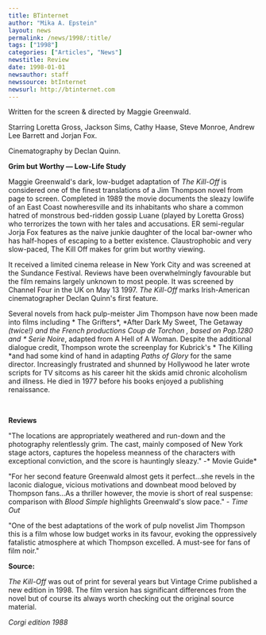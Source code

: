 ```yaml
---
title: BTinternet
author: "Mika A. Epstein"
layout: news
permalink: /news/1998/:title/
tags: ["1998"]
categories: ["Articles", "News"]
newstitle: Review
date: 1998-01-01
newsauthor: staff
newssource: btInternet
newsurl: http://btinternet.com
---
```

Written for the screen & directed by Maggie Greenwald.

Starring Loretta Gross, Jackson Sims, Cathy Haase, Steve Monroe, Andrew Lee Barrett and Jorjan Fox.

Cinematography by Declan Quinn.

**Grim but Worthy &#8212; Low-Life Study**

Maggie Greenwald's dark, low-budget adaptation of *The Kill-Off* is considered one of the finest translations of a Jim Thompson novel from page to screen. Completed in 1989 the movie documents the sleazy lowlife of an East Coast nowheresville and its inhabitants who share a common hatred of monstrous bed-ridden gossip Luane (played by Loretta Gross) who terrorizes the town with her tales and accusations. ER semi-regular Jorja Fox features as the naive junkie daughter of the local bar-owner who has half-hopes of escaping to a better existence. Claustrophobic and very slow-paced, The Kill Off makes for grim but worthy viewing.

It received a limited cinema release in New York City and was screened at the Sundance Festival. Reviews have been overwhelmingly favourable but the film remains largely unknown to most people. It was screened by Channel Four in the UK on May 13 1997. *The Kill-Off* marks Irish-American cinematographer Declan Quinn's first feature.

Several novels from hack pulp-meister Jim Thompson have now been made into films including * The Grifters*, *After Dark My Sweet, The Getaway *(twice!) and the French productions *Coup de Torchon* , based on Pop.1280 and * Serie Noire*, adapted from A Hell of A Woman. Despite the additional dialogue credit, Thompson wrote the screenplay for Kubrick's * The Killing *and had some kind of hand in adapting *Paths of Glory* for the same director. Increasingly frustrated and shunned by Hollywood he later wrote scripts for TV sitcoms as his career hit the skids amid chronic alcoholism and illness. He died in 1977 before his books enjoyed a publishing renaissance.

**&nbsp;**

**Reviews**

"The locations are appropriately weathered and run-down and the photography relentlessly grim. The cast, mainly composed of New York stage actors, captures the hopeless meanness of the characters with exceptional conviction, and the score is hauntingly sleazy." -* Movie Guide*

"For her second feature Greenwald almost gets it perfect...she revels in the laconic dialogue, vicious motivations and downbeat mood beloved by Thompson fans...As a thriller however, the movie is short of real suspense: comparison with *Blood Simple* highlights Greenwald's slow pace." - *Time Out*

"One of the best adaptations of the work of pulp novelist Jim Thompson this is a film whose low budget works in its favour, evoking the oppressively fatalistic atmosphere at which Thompson excelled. A must-see for fans of film noir."

**Source:**

*The Kill-Off* was out of print for several years but Vintage Crime published a new edition in 1998. The film version has significant differences from the novel but of course its always worth checking out the original source material.

*Corgi edition 1988*
